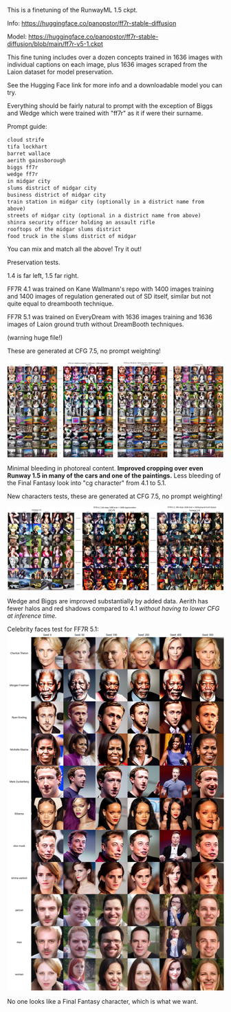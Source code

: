 This is a finetuning of the RunwayML 1.5 ckpt. 

Info: https://huggingface.co/panopstor/ff7r-stable-diffusion

Model: https://huggingface.co/panopstor/ff7r-stable-diffusion/blob/main/ff7r-v5-1.ckpt


This fine tuning includes over a dozen concepts trained in 1636 images with individual captions on each image, plus 1636 images scraped from the Laion dataset for model preservation. 

See the Hugging Face link for more info and a downloadable model you can try.

Everything should be fairly natural to prompt with the exception of Biggs and Wedge which were trained with "ff7r" as it if were their surname.

Prompt guide:

    cloud strife
    tifa lockhart
    barret wallace
    aerith gainsborough
    biggs ff7r
    wedge ff7r
    in midgar city
    slums district of midgar city
    business district of midgar city
    train station in midgar city (optionally in a district name from above)
    streets of midgar city (optional in a district name from above)
    shinra security officer holding an assault rifle
    rooftops of the midgar slums district
    food truck in the slums district of midgar

You can mix and match all the above!  Try it out! 

Preservation tests.

1.4 is far left, 1.5 far right.

FF7R 4.1 was trained on Kane Wallmann's repo with 1400 images training and 1400 images of regulation generated out of SD itself, similar but not quite equal to dreambooth technique.

FF7R 5.1 was trained on EveryDream with 1636 images training and 1636 images of Laion ground truth without DreamBooth techniques.

(warning huge file!)

These are generated at CFG 7.5, no prompt weighting!

![a](./demo/mega_test01_thumb.jpg)

Minimal bleeding in photoreal content. **Improved cropping over even Runway 1.5 in many of the cars and one of the paintings.**  Less bleeding of the Final Fantasy look into "cg character" from 4.1 to 5.1.

New characters tests, these are generated at CFG 7.5, no prompt weighting!

![a](./demo/mega_test_characters01_sm.jpg)

Wedge and Biggs are improved substantially by added data.  Aerith has fewer halos and red shadows compared to 4.1 *without having to lower CFG at inference time.*

Celebrity faces test for FF7R 5.1:
![b](./demo/celeb_test_ff7r51.jpg)

No one looks like a Final Fantasy character, which is what we want.